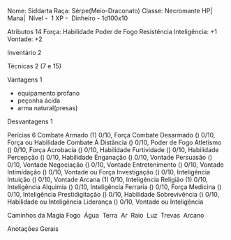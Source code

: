 Nome: Siddarta
Raça: Sérpe(Meio-Draconato)
Classe: Necromante
HP| 
Mana|  
Nível -  1
XP - 
Dinheiro - 1d100x10

Atributos 14
Força: 
Habilidade 
Poder de Fogo 
Resistência 
Inteligência: +1
Vontade: +2

Inventário 2

Técnicas 2 (7 e 15)

Vantagens 1
- equipamento profano
- peçonha ácida
- arma natural(presas)

Desvantagens 1

Perícias 6
Combate Armado (1) 0/10, Força
Combate Desarmado () 0/10, Força ou Habilidade
Combate Á Distância () 0/10, Poder de Fogo
Atletismo () 0/10, Força
Acrobacia () 0/10, Habilidade
Furtividade () 0/10, Habilidade
Percepção () 0/10, Habilidade
Enganação () 0/10, Vontade
Persuasão () 0/10, Vontade
Negociação () 0/10, Vontade
Entretenimento () 0/10, Vontade
Intimidação () 0/10, Vontade ou Força
Investigação () 0/10, Inteligência
Intuição () 0/10, Vontade
Arcana (1) 0/10, Inteligência
Religião (1) 0/10, Inteligência
Alquimia () 0/10, Inteligência
Ferraria () 0/10, Força
Medicina () 0/10, Inteligência
Prestidigitação () 0/10, Habilidade
Sobrevivência () 0/10, Habilidade ou Inteligência
Liderança () 0/10, Vontade ou Inteligência

Caminhos da Magia
Fogo 
Água 
Terra 
Ar 
Raio 
Luz 
Trevas 
Arcano   

Anotações Gerais